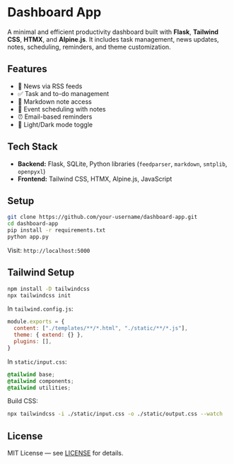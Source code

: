 # Dashboard App

A minimal and efficient productivity dashboard built with **Flask**, **Tailwind CSS**, **HTMX**, and **Alpine.js**. It includes task management, news updates, notes, scheduling, reminders, and theme customization.

## Features

* 📰 News via RSS feeds
* ✅ Task and to-do management
* 📝 Markdown note access
* 📅 Event scheduling with notes
* ⏰ Email-based reminders
* 🌙 Light/Dark mode toggle

## Tech Stack

* **Backend:** Flask, SQLite, Python libraries (`feedparser`, `markdown`, `smtplib`, `openpyxl`)
* **Frontend:** Tailwind CSS, HTMX, Alpine.js, JavaScript

## Setup

```bash
git clone https://github.com/your-username/dashboard-app.git
cd dashboard-app
pip install -r requirements.txt
python app.py
```

Visit: `http://localhost:5000`

## Tailwind Setup

```bash
npm install -D tailwindcss
npx tailwindcss init
```

In `tailwind.config.js`:

```js
module.exports = {
  content: ["./templates/**/*.html", "./static/**/*.js"],
  theme: { extend: {} },
  plugins: [],
}
```

In `static/input.css`:

```css
@tailwind base;
@tailwind components;
@tailwind utilities;
```

Build CSS:

```bash
npx tailwindcss -i ./static/input.css -o ./static/output.css --watch
```

## License

MIT License — see [LICENSE](LICENSE) for details.

